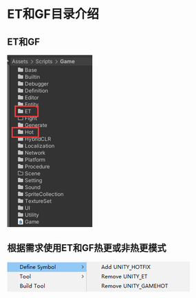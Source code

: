 # ET和GF目录介绍

## ET和GF
![](png/project_floder.png)

## 根据需求使用ET和GF热更或非热更模式
![](png/project_tool.png)
